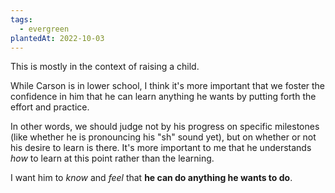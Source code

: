 ```yaml
---
tags:
  - evergreen
plantedAt: 2022-10-03
---
```

This is mostly in the context of raising a child.

While Carson is in lower school, I think it's more important that we foster the confidence in him that he can learn anything he wants by putting forth the effort and practice.

In other words, we should judge not by his progress on specific milestones (like whether he is pronouncing his "sh" sound yet), but on whether or not his desire to learn is there. It's more important to me that he understands *how* to learn at this point rather than the learning.

I want him to *know* and *feel* that **he can do anything he wants to do**.